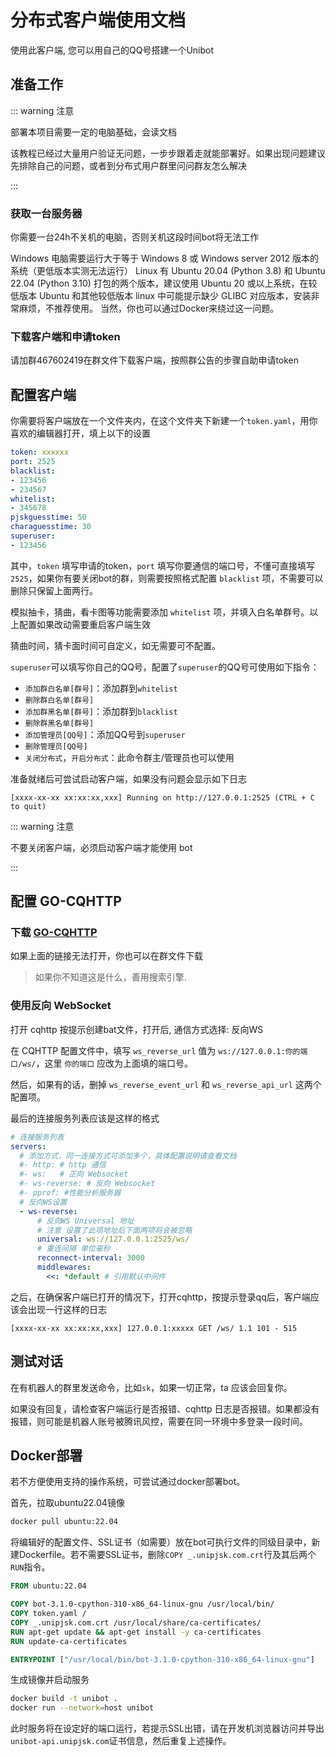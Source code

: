 # 分布式客户端使用文档
使用此客户端, 您可以用自己的QQ号搭建一个Unibot

## 准备工作
::: warning 注意

部署本项目需要一定的电脑基础，会读文档

该教程已经过大量用户验证无问题，一步步跟着走就能部署好。如果出现问题建议先排除自己的问题，或者到分布式用户群里问问群友怎么解决

:::

### 获取一台服务器
你需要一台24h不关机的电脑，否则关机这段时间bot将无法工作

Windows 电脑需要运行大于等于 Windows 8 或 Windows server 2012 版本的系统（更低版本实测无法运行）
Linux 有 Ubuntu 20.04 (Python 3.8) 和 Ubuntu 22.04 (Python 3.10) 打包的两个版本，建议使用 Ubuntu 20 或以上系统，在较低版本 Ubuntu 和其他较低版本 linux 中可能提示缺少 GLIBC 对应版本，安装非常麻烦，不推荐使用。
当然，你也可以通过Docker来绕过这一问题。

### 下载客户端和申请token
请加群467602419在群文件下载客户端，按照群公告的步骤自助申请token

## 配置客户端
你需要将客户端放在一个文件夹内，在这个文件夹下新建一个`token.yaml`，用你喜欢的编辑器打开，填上以下的设置
```yaml
token: xxxxxx
port: 2525
blacklist:
- 123456
- 234567
whitelist:
- 345678
pjskguesstime: 50
charaguesstime: 30
superuser:
- 123456
```
其中，`token` 填写申请的token，`port` 填写你要通信的端口号，不懂可直接填写`2525`，如果你有要关闭bot的群，则需要按照格式配置 `blacklist` 项，不需要可以删除只保留上面两行。

模拟抽卡，猜曲，看卡图等功能需要添加 `whitelist` 项，并填入白名单群号。以上配置如果改动需要重启客户端生效

猜曲时间，猜卡面时间可自定义，如无需要可不配置。

`superuser`可以填写你自己的QQ号，配置了`superuser`的QQ号可使用如下指令：

- `添加群白名单[群号]`：添加群到`whitelist`
- `删除群白名单[群号]`
- `添加群黑名单[群号]`：添加群到`blacklist`
- `删除群黑名单[群号]`
- `添加管理员[QQ号]`：添加QQ号到`superuser`
- `删除管理员[QQ号]`
- `关闭分布式`，`开启分布式`：此命令群主/管理员也可以使用

准备就绪后可尝试启动客户端，如果没有问题会显示如下日志

```text
[xxxx-xx-xx xx:xx:xx,xxx] Running on http://127.0.0.1:2525 (CTRL + C to quit)
```

::: warning 注意

不要关闭客户端，必须启动客户端才能使用 bot

:::

## 配置 GO-CQHTTP

### 下载 [GO-CQHTTP](https://github.com/Mrs4s/go-cqhttp/releases)

如果上面的链接无法打开，你也可以在群文件下载

>如果你不知道这是什么，善用搜索引擎.

### 使用反向 WebSocket
打开 cqhttp 按提示创建bat文件，打开后, 通信方式选择: 反向WS

在 CQHTTP 配置文件中，填写 `ws_reverse_url` 值为 `ws://127.0.0.1:你的端口/ws/`，这里 `你的端口` 应改为上面填的端口号。

然后，如果有的话，删掉 `ws_reverse_event_url` 和 `ws_reverse_api_url` 这两个配置项。

最后的连接服务列表应该是这样的格式
```yaml
# 连接服务列表
servers:
  # 添加方式，同一连接方式可添加多个，具体配置说明请查看文档
  #- http: # http 通信
  #- ws:   # 正向 Websocket
  #- ws-reverse: # 反向 Websocket
  #- pprof: #性能分析服务器
  # 反向WS设置
  - ws-reverse:
      # 反向WS Universal 地址
      # 注意 设置了此项地址后下面两项将会被忽略
      universal: ws://127.0.0.1:2525/ws/
      # 重连间隔 单位毫秒
      reconnect-interval: 3000
      middlewares:
        <<: *default # 引用默认中间件
```

之后，在确保客户端已打开的情况下，打开cqhttp，按提示登录qq后，客户端应该会出现一行这样的日志
```text
[xxxx-xx-xx xx:xx:xx,xxx] 127.0.0.1:xxxxx GET /ws/ 1.1 101 - 515
```

## 测试对话

在有机器人的群里发送命令，比如`sk`，如果一切正常，ta 应该会回复你。

如果没有回复，请检查客户端运行是否报错、cqhttp 日志是否报错。如果都没有报错，则可能是机器人账号被腾讯风控，需要在同一环境中多登录一段时间。

## Docker部署

若不方便使用支持的操作系统，可尝试通过docker部署bot。

首先，拉取ubuntu22.04镜像
```bash
docker pull ubuntu:22.04
```

将编辑好的配置文件、SSL证书（如需要）放在bot可执行文件的同级目录中，新建Dockerfile。若不需要SSL证书，删除`COPY _.unipjsk.com.crt`行及其后两个`RUN`指令。
```dockerfile
FROM ubuntu:22.04

COPY bot-3.1.0-cpython-310-x86_64-linux-gnu /usr/local/bin/
COPY token.yaml /
COPY _.unipjsk.com.crt /usr/local/share/ca-certificates/
RUN apt-get update && apt-get install -y ca-certificates
RUN update-ca-certificates

ENTRYPOINT ["/usr/local/bin/bot-3.1.0-cpython-310-x86_64-linux-gnu"]
```

生成镜像并启动服务
```bash
docker build -t unibot .
docker run --network=host unibot
```

此时服务将在设定好的端口运行，若提示SSL出错，请在开发机浏览器访问并导出`unibot-api.unipjsk.com`证书信息，然后重复上述操作。
